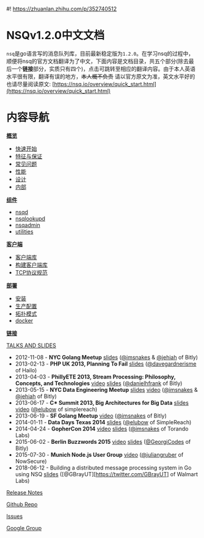 #! https://zhuanlan.zhihu.com/p/352740512
# NSQv1.2.0中文文档

`nsq`是go语言写的消息队列库，目前最新稳定版为`1.2.0`。在学习nsq的过程中，顺便将nsq的官方文档翻译为了中文，下面内容是文档目录，共五个部分(除去最后一个**链接**部分，实质只有四个)，点击可跳转至相应的翻译内容。由于本人英语水平很有限，翻译有误的地方，<del>本人概不负责</del> 请以官方原文为准，英文水平好的也请尽量阅读原文: [https://nsq.io/overview/quick_start.html](https://nsq.io/overview/quick_start.html)

# 内容导航

**[概览](https://juejin.cn/post/6932864138339155982/)**

* [快速开始](https://juejin.cn/post/6932864138339155982/)
* [特征与保证](https://juejin.cn/post/6932864138339155982/)
* [常见问题](https://juejin.cn/post/6932864138339155982/)
* [性能](https://juejin.cn/post/6932864138339155982/)
* [设计](https://juejin.cn/post/6932864138339155982/)
* [内部](https://juejin.cn/post/6932864138339155982/)

**[组件](https://juejin.cn/post/6932863986308546567/)**

* [nsqd](https://juejin.cn/post/6932863986308546567/)
* [nsqlookupd](https://juejin.cn/post/6932863986308546567/)
* [nsqadmin](https://juejin.cn/post/6932863986308546567/)
* [utilities](https://juejin.cn/post/6932863986308546567/)

**[客户端](https://juejin.cn/post/6932865148784902158/)**
* [客户端库](https://juejin.cn/post/6932865148784902158/)
* [构建客户端库](https://juejin.cn/post/6932865148784902158/)
* [TCP协议规范](https://juejin.cn/post/6932865148784902158/)

**[部署](https://juejin.cn/post/6932866637519552525/)**
* [安装](https://juejin.cn/post/6932866637519552525/)
* [生产配置](https://juejin.cn/post/6932866637519552525/)
* [拓扑模式](https://juejin.cn/post/6932866637519552525/)
* [docker](https://juejin.cn/post/6932866637519552525/)

**[链接]()**

[TALKS AND SLIDES]()

- 2012-11-08 - **NYC Golang Meetup** [slides](https://speakerdeck.com/snakes/nsq-nyc-golang-meetup) ([@imsnakes](https://twitter.com/imsnakes) & [@jehiah](https://twitter.com/jehiah) of Bitly)
- 2013-02-13 - **PHP UK 2013, Planning To Fail** [slides](https://speakerdeck.com/davegardnerisme/planning-to-fail) ([@davegardnerisme](https://twitter.com/davegardnerisme) of Hailo)
- 2013-04-03 - **PhillyETE 2013, Stream Processing: Philosophy, Concepts, and Technologies** [video](https://www.infoq.com/presentations/data-streaming-nsq) [slides](https://speakerdeck.com/danielhfrank/stream-processing-philosophy-concepts-and-technologies) ([@danielhfrank](https://twitter.com/danielhfrank) of Bitly)
- 2013-05-15 - **NYC Data Engineering Meetup** [slides](https://speakerdeck.com/snakes/nsq-nyc-data-engineering-meetup) [video](https://www.youtube.com/watch?v=IkU8JsxdCAM) ([@imsnakes](https://twitter.com/imsnakes) & [@jehiah](https://twitter.com/jehiah) of Bitly)
- 2013-06-17 - **C\* Summit 2013, Big Architectures for Big Data** [slides](https://www.slideshare.net/planetcassandra/2-eric-lubow) [video](https://www.youtube.com/watch?v=dT0A0bh_CLw) ([@elubow](https://twitter.com/elubow) of simplereach)
- 2013-06-19 - **SF Golang Meetup** [video](https://plus.google.com/u/0/events/ckpnkggt52aoc7vagkctqsjg6v8) ([@imsnakes](https://twitter.com/imsnakes) of Bitly)
- 2014-01-11 - **Data Days Texas 2014** [slides](https://eric.lubow.org/presentations/data-day-texas-2014/) ([@elubow](https://twitter.com/elubow) of SimpleReach)
- 2014-04-24 - **GopherCon 2014** [video](https://confreaks.com/videos/3429-gophercon2014-spray-some-nsq-on-it) [slides](https://speakerdeck.com/snakes/spray-some-nsq-on-it) ([@imsnakes](https://twitter.com/imsnakes) of Torando Labs)
- 2015-06-02 - **Berlin Buzzwords 2015** [video](https://www.youtube.com/watch?v=OwD-W7uU2zU) [slides](https://georgi.io/scale-with-nsq) ([@GeorgiCodes](https://twitter.com/GeorgiCodes) of Bitly)
- 2015-07-30 - **Munich Node.js User Group** [video](https://www.youtube.com/watch?v=xhNapGc6SsU) ([@juliangruber](https://twitter.com/juliangruber) of NowSecure)
- 2018-06-12 - Building a distributed message processing system in Go using NSQ [slides](https://bit.ly/nsqslides) ([@GBrayUT][https://twitter.com/GBrayUT] of Walmart Labs)

[Release Notes](https://github.com/nsqio/nsq/releases)

[Github Repo](https://github.com/nsqio/nsq)

[Issues](https://github.com/nsqio/nsq/issues)

[Google Group](https://groups.google.com/group/nsq-users)